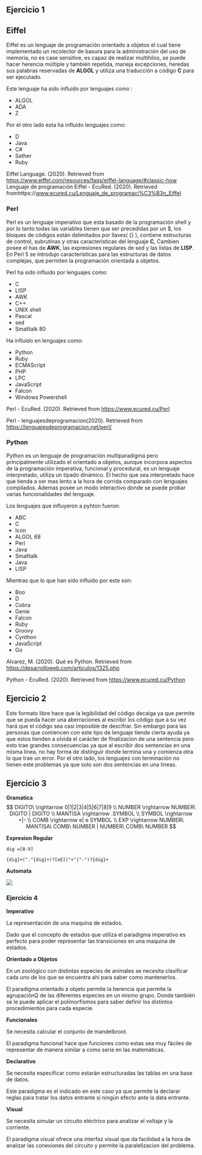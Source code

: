 ## Ejercicio 1

## Eiffel

Eiffel es un lenguaje de programación orientado a objetos el cual tiene implementado un recolector de basura para la administración del uso de memoria, no es case sensitive, es capaz de realizar multihilos, se puede hacer herencia múltiple y también repetida, maneja excepciones, heredas sus palabras reservadas de **ALGOL** y utiliza una traducción a código **C** para ser ejecutado.

Este lenguaje ha sido influido por lenguajes como :

- ALGOL 
-  ADA
-  Z  

Por el otro lado esta ha influido lenguajes como:

- D
- Java
- C#
- Sather
- Ruby

Eiffel Language. (2020). Retrieved from https://www.eiffel.com/resources/faqs/eiffel-language/#classic-how
Lenguaje de programación Eiffel - EcuRed. (2020). Retrieved fromhttps://www.ecured.cu/Lenguaje_de_programaci%C3%B3n_Eiffel

### Perl

Perl es un lenguaje imperativo que esta basado de la programación shell y por lo tanto todas las variables tienen que ser precedidas por un $, los bloques de códigos están delimitados por llaves( {} ), contiene estructuras de control, subrutinas y otras características del lenguaje **C**,  Cambien posee el has de **AWK**, las expresiones regulares de sed y las listas de **LISP**. En Perl 5 se introdujo características para las estructuras de datos complejas, que permiten la programación orientada a objetos. 

Perl ha sido influido por lenguajes como:

- C
- LISP
- AWK
- C++
- UNIX shell
- Pascal
- sed
- Smalltalk 80

Ha influido en lenguajes como:

- Python
- Ruby
- ECMAScript
- PHP
- LPC
- JavaScript
- Falcon
- Windows Powershell

Perl - EcuRed. (2020). Retrieved from https://www.ecured.cu/Perl

Perl - lenguajesdeprogramacion(2020). Retrieved from https://lenguajesdeprogramacion.net/perl/

### Python

Python es un lenguaje de programación multiparadigma  pero principalmente utilizado el orientado a objetos, aunque incorpora aspectos de la programación imperativa, funcional y procedural, es un lenguaje interpretado, utiliza un tipado dinámico. El hecho que sea interpretado hace que tienda a ser mas lento a la hora de corrida comparado con lenguajes compilados. Ademas posee un modo interactivo donde se puede probar varias funcionalidades del lenguaje. 

Los lenguajes que influyeron a pyhton fueron:

- ABC
- C
- Icon
- ALGOL 68
- Perl
- Java
- Smalltalk
- Java
- LISP

Mientras que lo que han sido influido por este son:

- Boo
- D
- Cobra
- Genie
- Falcon
- Ruby
- Groovy
- Cynthon
- JavaScript
- Go

Alvarez, M. (2020). Qué es Python. Retrieved from https://desarrolloweb.com/articulos/1325.php

Python - EcuRed. (2020). Retrieved from https://www.ecured.cu/Python

## Ejercicio 2

Este formato libre hace que la legibilidad del código decaiga ya que permite que se pueda hacer una aberraciones al escribir los código que a su vez hará que el código sea casi imposible de descifrar. Sin embargo para las personas que comiencen con este tipo de lenguaje tiende cierta ayuda ya que estos tienden a olvida el carácter de finalizacion de una sentencia pero esto trae grandes consecuencias ya que al escribir dos sentencias en una misma linea, no hay forma de distinguir donde termina una y comienza otra lo que trae un error. Por el otro lado, los lenguajes con terminación no tienen este problemas ya que solo son dos sentencias en una lineas.



## Ejercicio 3



**Gramatica**
$$
DIGITO\ \rightarrow 0|1|2|3|4|5|6|7|8|9 \\
NUMBER \rightarrow NUMBER\ DIGITO | DIGITO \\ 
MANTISA \rightarrow .SYMBOL \\
SYMBOL \rightarrow +|- \\
COMB \rightarrow e| e SYMBOL \\
EXP \rightarrow NUMBER\ MANTISA\ COMB\ NUMBER | NUMBER\ COMB\ NUMBER
$$




**Expresion Regular**

```
dig =[0-9]

{dig}+("."{dig}+)?[eE]("+"|"-")?{dig}+
```

**Automata**

![](/home/miguel/Repository/PUCMM/Semestre8/Lenguaje_Programacion/Tarea1/3.png)

### Ejercicio 4

**Imperativo**

La representación de una maquina de estados.

Dado que el concepto de estados que utiliza el paradigma imperativo es perfecto para poder representar las transiciones en una maquina de estados.

**Orientado a Objetos**

En un zoológico con distintas especies de animales se necesita clasificar cada uno de los que se encuentra ahí para saber como mantenerlos.

El paradigma orientado a objeto permite la herencia que permite la agrupaciónQ de las diferentes especies en un mismo grupo. Donde también se le puede aplicar el polimorfismos para saber definir los distintos procedimientos para cada especie.

**Funcionales**

Se necesita calcular el conjunto de mandelbroot.

El paradigma funcional hace que funciones como estas sea muy fáciles de representar de manera similar a como seria en las matemáticas.

**Declarativo**

Se necesita especificar como estarán estructuradas las tablas en una base de datos.

Este paradigma es el indicado en este caso ya que permite la declarar reglas para tratar los datos entrante si ningún efecto ante la data entrante.

**Visual**

Se necesita simular un circuito eléctrico para analizar el voltaje y la corriente.

El paradigma visual ofrece una interfaz visual que da facilidad a la hora de analizar las conexiones del circuito y permite la paralelizacion del problema.	